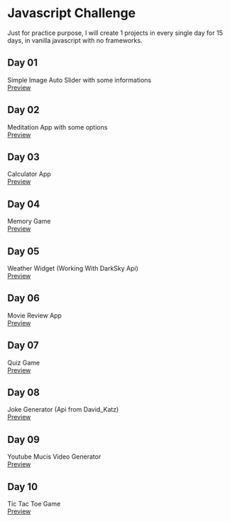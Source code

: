 # Javascript Challenge

Just for practice purpose, I will create 1 projects in every single day for 15 days, in vanilla javascript with no frameworks.

## Day 01

Simple Image Auto Slider with some informations<br>
[Preview](https://logovski.github.io/15-days-15-Javascript-Projects/Day%2001%20-%20Image%20Slider/)

## Day 02

Meditation App with some options<br>
[Preview](https://logovski.github.io/15-days-15-Javascript-Projects/Day%2002%20-%20Meditation%20App/)

## Day 03

Calculator App<br>
[Preview](https://logovski.github.io/15-days-15-Javascript-Projects/Day%2003%20-%20Calculator%20App/)

## Day 04

Memory Game<br>
[Preview](https://logovski.github.io/15-days-15-Javascript-Projects/Day%2004%20-%20Memory%20Game/)

## Day 05

Weather Widget (Working With DarkSky Api)<br>
[Preview](https://logovski.github.io/15-days-15-Javascript-Projects/Day%2005%20-%20Weather%20App/)

## Day 06

Movie Review App<br>
[Preview](https://logovski.github.io/15-days-15-Javascript-Projects/Day%2006%20-%20Movie%20Review/)

## Day 07

Quiz Game<br>
[Preview](https://logovski.github.io/15-days-15-Javascript-Projects/Day%2007%20-%20Quiz%20Game/)

## Day 08

Joke Generator (Api from David_Katz)<br>
[Preview](https://logovski.github.io/15-days-15-Javascript-Projects/Day%2008%20-%20Joke%20Generator/)

## Day 09

Youtube Mucis Video Generator<br>
[Preview](https://logovski.github.io/15-days-15-Javascript-Projects/Day%2009%20-%20Music%20Video%20Generator/)

## Day 10

Tic Tac Toe Game<br>
[Preview](https://logovski.github.io/15-days-15-Javascript-Projects/Day%2010%20-%20Tic%20Tac%20Toe%20Game/)


